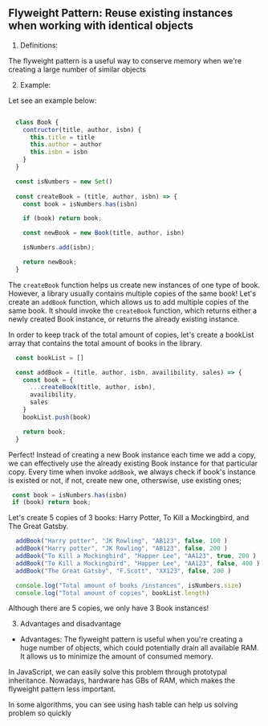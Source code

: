 <h2>Flyweight Pattern: Reuse existing instances when working with identical objects</h2>

1. Definitions:

The flyweight pattern is a useful way to conserve memory when we're creating a large number of similar objects

2. Example:

Let see an example below:
```js

  class Book {
    contructor(title, author, isbn) {
      this.title = title
      this.author = author
      this.isbn = isbn
    }
  }

  const isNumbers = new Set()
 
  const createBook = (title, author, isbn) => {
    const book = isNumbers.has(isbn)

    if (book) return book;

    const newBook = new Book(title, author, isbn)

    isNumbers.add(isbn);

    return newBook;
  }
``` 
The `createBook` function helps us create new instances of one type of book. However, a library usually contains multiple copies of the same book! Let's create an `addBook` function, which allows us to add multiple copies of the same book. It should invoke the `createBook` function, which returns either a newly created Book instance, or returns the already existing instance.

In order to keep track of the total amount of copies, let's create a bookList array that contains the total amount of books in the library.

```js
  const bookList = []

  const addBook = (title, author, isbn, availibility, sales) => {
    const book = {
      ...createBook(title, author, isbn),
      availibility,
      sales
    }
    bookList.push(book)

    return book;
  }
```

Perfect! Instead of creating a new Book instance each time we add a copy, we can effectively use the already existing Book instance for that particular copy. Every time when invoke `addBook`, we always check if book's instance is existed or not, if not, create new one, otherswise, use existing ones;

  ```js
   const book = isNumbers.has(isbn) 
   if (book) return book;
  ```

Let's create 5 copies of 3 books: Harry Potter, To Kill a Mockingbird, and The Great Gatsby.

```js
  addBook("Harry potter", "JK Rowling", "AB123", false, 100 )
  addBook("Harry potter", "JK Rowling", "AB123", false, 200 )
  addBook("To Kill a Mockingbird", "Happer Lee", "AA123", true, 200 )
  addBook("To Kill a Mockingbird", "Happer Lee", "AA123", false, 400 )
  addBook("The Great Gatsby", "F.Scott", "XX123", false, 200 )

  console.log("Total amount of books /instances", isNumbers.size)
  console.log("Total amount of copies", bookList.length)
```
Although there are 5 copies, we only have 3 Book instances!


3. Advantages and disadvantage

- Advantages: The flyweight pattern is useful when you're creating a huge number of objects, which could potentially drain all available RAM. It allows us to minimize the amount of consumed memory.

In JavaScript, we can easily solve this problem through prototypal inheritance. Nowadays, hardware has GBs of RAM, which makes the flyweight pattern less important.

In some algorithms, you can see using hash table can help us solving problem so quickly 